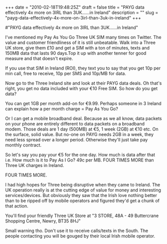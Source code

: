 +++
date = "2010-02-18T19:48:25Z"
draft = false
title = "PAYG data effectively 4x more on 3IRL than 3UK......in Ireland"
description = ""
slug = "payg-data-effectively-4x-more-on-3irl-than-3uk-in-ireland"
+++

#"PAYG data effectively 4x more on 3IRL than 3UK......in Ireland"


 <p>I've mentioned my Pay As You Go Three UK SIM many times on Twitter. The value and customer friendliness of it is still unbeatable. Walk into a Three UK store, give them &pound;10 and get a SIM with a ton of minutes, texts and 150MB data that lasts 90 days.Top it up with another tenner for good measure and that doesn't expire.</p>
<p>If you use that SIM in Ireland (ROI), they text you to say that you get 10p per min call, free to receive, 10p per SMS and 10p/MB for data.</p>
<p>Now go to the Three Ireland site and look at their PAYG data deals. Oh that's right, you get no data included with your &euro;10 Free SIM. So how do you get data?</p>
<p>You can get 1GB per month add-on for &euro;9.99. Perhaps someone in 3 Ireland can explain how a per month charge = Pay As You Go?</p>
<p>Or I can get a mobile broadband deal. Because as we all know, data packets on your phone are entirely different to data packets on a broadband modem. Those deals are 1 day (500MB) at &euro;5, 1 week (2GB) at &euro;10 etc. On the surface, solid value. But no-one on PAYG needs 2GB in a week, they need less spread over a longer period. Otherwise they'll just take pay monthly contract.</p>
<p>So let's say you pay your &euro;5 for the one day. How much is data after that i.e. How much is it to Pay As I Go? 49c per MB. FOUR TIMES MORE than Three UK charges in Ireland.</p>
<p>FOUR TIMES MORE.</p>
<p>I had high hopes for Three being disruptive when they came to Ireland. The UK operation really is at the cutting edge of value for money and interesting services/devices. But obviously they saw that the Irish love nothing better than to be ripped off by mobile operators and figured they'd get a chunk of that action.</p>
<p>You'll find your friendly Three UK Store at "3 STORE, 48A - 49 Buttercrane Shopping Centre, Newry, BT35 8HJ"</p>
<p>Small warning tho. Don't use it to receive calls/texts in the South. The people contacting you will be gouged by their local Irish mobile operator.</p>
<p>&nbsp;</p>
 